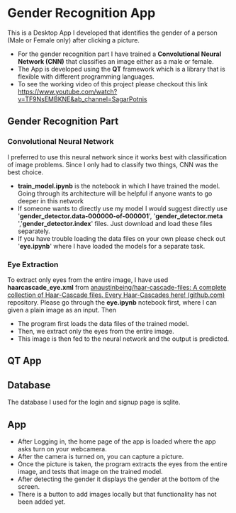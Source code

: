 # Gender Recognition App
This is a Desktop App I developed that identifies the gender of a person (Male or Female only) after clicking a picture. 
* For the gender recognition part I have trained a **Convolutional Neural Network (CNN)** that classifies an image either as a male or female.
* The App is developed using the **QT** framework which is a library that is flexible with different programming languages. 
* To see the working video of this project please checkout this link https://www.youtube.com/watch?v=TF9NsEMBKNE&ab_channel=SagarPotnis

## Gender Recognition Part
###  Convolutional Neural Network
I preferred to use this neural network since it works best with classification of image problems. Since I only had to classify two things, CNN was the best choice.
* **train_model.ipynb**  is the notebook in which I have trained the model. Going through its architecture will be helpful if anyone wants to go deeper in this network
* If someone wants to directly use my model I would suggest directly use '**gender_detector.data-000000-of-000001**', '**gender_detector.meta** ','**gender_detector.index**' files. Just download and load these files separately. 
* If you have trouble loading the data files on your own please check out '**eye.ipynb**' where I have loaded the models for a separate task. 

### Eye Extraction 
To extract only eyes from the entire image, I have used **haarcascade_eye.xml**  from [anaustinbeing/haar-cascade-files: A complete collection of Haar-Cascade files. Every Haar-Cascades here! (github.com)](https://github.com/anaustinbeing/haar-cascade-files) repository. 
Please go through the **eye.ipynb** notebook first, where I can given a plain image as an input. Then
* The program first loads the data files of the trained model.
* Then, we extract only the eyes from the entire image.
* This image is then fed to the neural network and the output is predicted.
 
 ## QT App
 ## Database
 The database I used for the login and signup page is sqlite.
 
 ## App
 * After Logging in, the home page of the app is loaded where the app asks turn on your webcamera.
 * After the camera is turned on, you can capture a picture. 
 * Once the picture is taken, the program extracts the eyes from the entire image, and tests that image on the trained model.
 * After detecting the gender it displays the gender at the bottom of the screen.
 * There is a button to add images locally but that functionality has not been added yet.   
 
